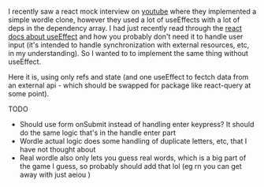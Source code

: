 I recently saw a react mock interview on [youtube](https://www.youtube.com/watch?v=5xf4_Kx7azg) where they implemented a
simple wordle clone, however they used a lot of useEffects with a lot of
deps in the dependency array. I had just recently read through the
[react docs about useEffect](https://react.dev/learn/you-might-not-need-an-effect) and how you probably don't need it to handle user
input (it's intended to handle synchronization with external resources, etc, in
my understanding). So I wanted to to implement the same thing without useEffect.

Here it is, using only refs and state (and one useEffect to fectch data from an
external api - which should be swapped for package like react-query at
some point).

TODO
- Should use form onSubmit instead of handling enter keypress? It should do the
same logic that's in the handle enter part
- Wordle actual logic does some handling of duplicate letters, etc, that I have
not thought about
- Real wordle also only lets you guess real words, which is a big part of the
game I guess, so probably should add that lol (eg rn you can get away with just
aeiou )